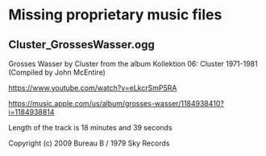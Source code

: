 # Missing proprietary music files

## Cluster_GrossesWasser.ogg

Grosses Wasser by Cluster from the album Kollektion 06: Cluster 1971-1981 (Compiled by John McEntire)

https://www.youtube.com/watch?v=eLkcrSmP5RA

https://music.apple.com/us/album/grosses-wasser/1184938410?i=1184938814

Length of the track is 18 minutes and 39 seconds

Copyright (c) 2009 Bureau B / 1979 Sky Records